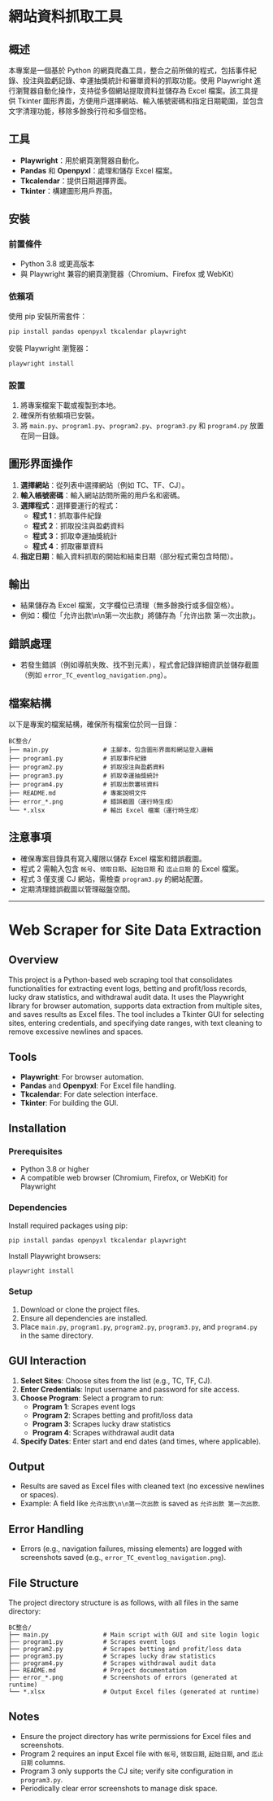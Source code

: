 # 網站資料抓取工具

## 概述

本專案是一個基於 Python 的網頁爬蟲工具，整合之前所做的程式，包括事件紀錄、投注與盈虧記錄、幸運抽獎統計和審單資料的抓取功能。使用 Playwright 進行瀏覽器自動化操作，支持從多個網站提取資料並儲存為 Excel 檔案。該工具提供 Tkinter 圖形界面，方便用戶選擇網站、輸入帳號密碼和指定日期範圍，並包含文字清理功能，移除多餘換行符和多個空格。

## 工具

- **Playwright**：用於網頁瀏覽器自動化。
- **Pandas** 和 **Openpyxl**：處理和儲存 Excel 檔案。
- **Tkcalendar**：提供日期選擇界面。
- **Tkinter**：構建圖形用戶界面。

## 安裝

### 前置條件

- Python 3.8 或更高版本
- 與 Playwright 兼容的網頁瀏覽器（Chromium、Firefox 或 WebKit）

### 依賴項

使用 pip 安裝所需套件：

```bash
pip install pandas openpyxl tkcalendar playwright
```

安裝 Playwright 瀏覽器：

```bash
playwright install
```

### 設置

1. 將專案檔案下載或複製到本地。
2. 確保所有依賴項已安裝。
3. 將 `main.py`、`program1.py`、`program2.py`、`program3.py` 和 `program4.py` 放置在同一目錄。

## 圖形界面操作

1. **選擇網站**：從列表中選擇網站（例如 TC、TF、CJ）。
2. **輸入帳號密碼**：輸入網站訪問所需的用戶名和密碼。
3. **選擇程式**：選擇要運行的程式：
   - **程式 1**：抓取事件紀錄
   - **程式 2**：抓取投注與盈虧資料
   - **程式 3**：抓取幸運抽獎統計
   - **程式 4**：抓取審單資料
4. **指定日期**：輸入資料抓取的開始和結束日期（部分程式需包含時間）。

## 輸出

- 結果儲存為 Excel 檔案，文字欄位已清理（無多餘換行或多個空格）。
- 例如：欄位「允许出款\n\n第一次出款」將儲存為「允许出款 第一次出款」。

## 錯誤處理

- 若發生錯誤（例如導航失敗、找不到元素），程式會記錄詳細資訊並儲存截圖（例如 `error_TC_eventlog_navigation.png`）。

## 檔案結構

以下是專案的檔案結構，確保所有檔案位於同一目錄：

```plaintext
BC整合/
├── main.py               # 主腳本，包含圖形界面和網站登入邏輯
├── program1.py           # 抓取事件紀錄
├── program2.py           # 抓取投注與盈虧資料
├── program3.py           # 抓取幸運抽獎統計
├── program4.py           # 抓取出款審核資料
├── README.md             # 專案說明文件
├── error_*.png           # 錯誤截圖（運行時生成）
└── *.xlsx                # 輸出 Excel 檔案（運行時生成）
```

## 注意事項

- 確保專案目錄具有寫入權限以儲存 Excel 檔案和錯誤截圖。
- 程式 2 需輸入包含 `帐号`、`领取日期`、`起始日期` 和 `迄止日期` 的 Excel 檔案。
- 程式 3 僅支援 CJ 網站，需檢查 `program3.py` 的網站配置。
- 定期清理錯誤截圖以管理磁盤空間。


---

# Web Scraper for Site Data Extraction

## Overview

This project is a Python-based web scraping tool that consolidates functionalities for extracting event logs, betting and profit/loss records, lucky draw statistics, and withdrawal audit data. It uses the Playwright library for browser automation, supports data extraction from multiple sites, and saves results as Excel files. The tool includes a Tkinter GUI for selecting sites, entering credentials, and specifying date ranges, with text cleaning to remove excessive newlines and spaces.

## Tools

- **Playwright**: For browser automation.
- **Pandas** and **Openpyxl**: For Excel file handling.
- **Tkcalendar**: For date selection interface.
- **Tkinter**: For building the GUI.

## Installation

### Prerequisites

- Python 3.8 or higher
- A compatible web browser (Chromium, Firefox, or WebKit) for Playwright

### Dependencies

Install required packages using pip:

```bash
pip install pandas openpyxl tkcalendar playwright
```

Install Playwright browsers:

```bash
playwright install
```

### Setup

1. Download or clone the project files.
2. Ensure all dependencies are installed.
3. Place `main.py`, `program1.py`, `program2.py`, `program3.py`, and `program4.py` in the same directory.

## GUI Interaction

1. **Select Sites**: Choose sites from the list (e.g., TC, TF, CJ).
2. **Enter Credentials**: Input username and password for site access.
3. **Choose Program**: Select a program to run:
   - **Program 1**: Scrapes event logs
   - **Program 2**: Scrapes betting and profit/loss data
   - **Program 3**: Scrapes lucky draw statistics
   - **Program 4**: Scrapes withdrawal audit data
4. **Specify Dates**: Enter start and end dates (and times, where applicable).

## Output

- Results are saved as Excel files with cleaned text (no excessive newlines or spaces).
- Example: A field like `允许出款\n\n第一次出款` is saved as `允许出款 第一次出款`.

## Error Handling

- Errors (e.g., navigation failures, missing elements) are logged with screenshots saved (e.g., `error_TC_eventlog_navigation.png`).

## File Structure

The project directory structure is as follows, with all files in the same directory:

```plaintext
BC整合/
├── main.py               # Main script with GUI and site login logic
├── program1.py           # Scrapes event logs
├── program2.py           # Scrapes betting and profit/loss data
├── program3.py           # Scrapes lucky draw statistics
├── program4.py           # Scrapes withdrawal audit data
├── README.md             # Project documentation
├── error_*.png           # Screenshots of errors (generated at runtime)
└── *.xlsx                # Output Excel files (generated at runtime)
```

## Notes

- Ensure the project directory has write permissions for Excel files and screenshots.
- Program 2 requires an input Excel file with `帐号`, `领取日期`, `起始日期`, and `迄止日期` columns.
- Program 3 only supports the CJ site; verify site configuration in `program3.py`.
- Periodically clear error screenshots to manage disk space.
